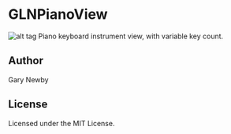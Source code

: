 # GLNPianoView
![alt tag](https://raw.githubusercontent.com/garynewby/GLNPianoView/blob/master/screen.png)
Piano keyboard instrument view, with variable key count.

Author
------
Gary Newby

License
-------
Licensed under the MIT License.
